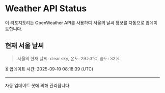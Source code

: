
# Weather API Status

이 리포지토리는 OpenWeather API를 사용하여 서울의 날씨 정보를 자동으로 업데이트합니다.

## 현재 서울 날씨
> 서울의 현재 날씨: clear sky, 온도: 29.53°C, 습도: 32%

⏳ 업데이트 시간: 2025-09-10 08:18:39 (UTC)

---
자동 업데이트 봇에 의해 관리됩니다.
